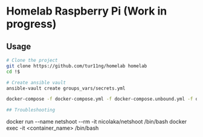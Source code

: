 # Homelab Raspberry Pi (Work in progress)

## Usage

```bash
# Clone the project
git clone https://github.com/tur11ng/homelab homelab
cd !$

# Create ansible vault
ansible-vault create groups_vars/secrets.yml

docker-compose -f docker-compose.yml -f docker-compose.unbound.yml -f docker-compose.wireguard.yml -f docker-compose.services.yml -f docker-compose.nextcloud.yml -f docker-compose.semaphore.yml up -d

## Troubleshooting
```
docker run --name netshoot --rm -it nicolaka/netshoot /bin/bash
docker exec -it <container_name> /bin/bash
```
